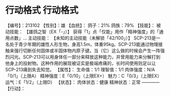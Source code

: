 # 行动格式 行动格式
【编号】：213102
【性别】：雄
【血统】：
鸽子：21%
鸽族：79%
【技能】：
被动技能：
【雄鸽之智（EX「-」）】
获得「1」点「仅能」用作「精神强度」的「通用点数」...
主动技能：
【未知的主动技能（未解锁「42/100」）】
SCP-213是一名处于青少年期的雄性人形生物，身高1.5m，体重95kg。SCP-213能通过物理接触来强行切断任何固体或半固体物内原子键。当（它）这么做的时候会产生一阵强烈闪光。SCP-213可以用身体任一部分来释放这种能力，并曾用能力来分解打到他身上的投射物。这种作用的展现被证实是极端疼痛的，长时间使用则足以让SCP-213痛到失去知觉。
【属性】：
生命值：1/1
理智值：1/1
肉体强度：N/A「0/1」（上限A）
精神强度：E「0/10」（上限EX+）
魅力：C「0/3」（上限EX）
运气：E「1/2」（上限D）
【状态】：
肉体状态：健康
精神状态：正常
————
【行动】：